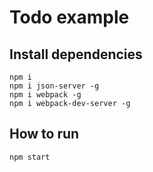 # Todo example

## Install dependencies
```
npm i
npm i json-server -g
npm i webpack -g
npm i webpack-dev-server -g
```

## How to run

```
npm start
```